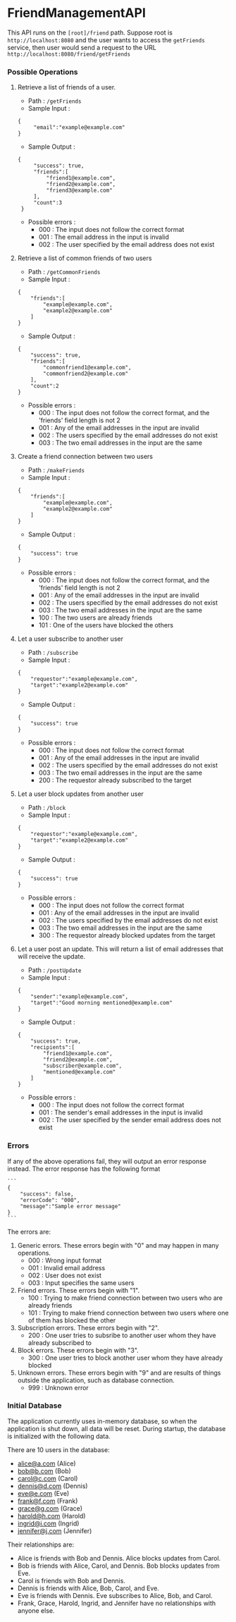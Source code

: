 # FriendManagementAPI

This API runs on the `[root]/friend` path.
Suppose root is `http://localhost:8080` and the user wants to access the `getFriends` service, 
then user would send a request to the URL `http://localhost:8080/friend/getFriends`

### Possible Operations

1. Retrieve a list of friends of a user.
   * Path : `/getFriends`
   * Sample Input :
   ```
   {
		"email":"example@example.com"
   }
   ```
   * Sample Output :
   ```
   {
		"success": true,
		"friends":[
			"friend1@example.com",
			"friend2@example.com",
			"friend3@example.com"
		],
		"count":3
	}
	```
	* Possible errors : 
	  * 000 : The input does not follow the correct format
	  * 001 : The email address in the input is invalid
	  * 002 : The user specified by the email address does not exist
	  
2.  Retrieve a list of common friends of two users
    * Path : `/getCommonFriends`
    * Sample Input :
    ```
    {
		"friends":[
			"example@example.com",
			"example2@example.com"
		]
    }
    ```
    * Sample Output :
    ```
    {
		"success": true,
		"friends":[
			"commonfriend1@example.com",
			"commonfriend2@example.com"
		],
		"count":2
	}
	```
	* Possible errors : 
	  * 000 : The input does not follow the correct format, and the 'friends' field length is not 2
	  * 001 : Any of the email addresses in the input are invalid
	  * 002 : The users specified by the email addresses do not exist
	  * 003 : The two email addresses in the input are the same
	  
3.  Create a friend connection between two users
    * Path : `/makeFriends`
    * Sample Input :
    ```
    {
		"friends":[
			"example@example.com",
			"example2@example.com"
		]
    }
    ```
    * Sample Output :
    ```
    {
		"success": true
	}
	```
	* Possible errors : 
	  * 000 : The input does not follow the correct format, and the 'friends' field length is not 2
	  * 001 : Any of the email addresses in the input are invalid
	  * 002 : The users specified by the email addresses do not exist
	  * 003 : The two email addresses in the input are the same
	  * 100 : The two users are already friends
	  * 101 : One of the users have blocked the others
	  
4.  Let a user subscribe to another user
    * Path : `/subscribe`
    * Sample Input :
    ```
    {
		"requestor":"example@example.com",
		"target":"example2@example.com"
    }
    ```
    * Sample Output :
    ```
    {
		"success": true
	}
	```
	* Possible errors : 
	  * 000 : The input does not follow the correct format
	  * 001 : Any of the email addresses in the input are invalid
	  * 002 : The users specified by the email addresses do not exist
	  * 003 : The two email addresses in the input are the same
	  * 200 : The requestor already subscribed to the target

5.  Let a user block updates from another user
    * Path : `/block`
    * Sample Input :
    ```
    {
		"requestor":"example@example.com",
		"target":"example2@example.com"
    }
    ```
    * Sample Output :
    ```
    {
		"success": true
	}
	```
	* Possible errors : 
	  * 000 : The input does not follow the correct format
	  * 001 : Any of the email addresses in the input are invalid
	  * 002 : The users specified by the email addresses do not exist
	  * 003 : The two email addresses in the input are the same
	  * 300 : The requestor already blocked updates from the target
	  
6.  Let a user post an update. This will return a list of email addresses that will receive the update.
    * Path : `/postUpdate`
    * Sample Input :
    ```
    {
		"sender":"example@example.com",
		"target":"Good morning mentioned@example.com"
    }
    ```
    * Sample Output :
    ```
    {
		"success": true,
		"recipients":[
			"friend1@example.com",
			"friend2@example.com",
			"subscriber@example.com",
			"mentioned@example.com"
		]
	}
	```
	* Possible errors : 
	  * 000 : The input does not follow the correct format
	  * 001 : The sender's email addresses in the input is invalid
	  * 002 : The user specified by the sender email address does not exist
	  
### Errors

If any of the above operations fail, they will output an error response instead. The error response has the following format

	```
	{
		"success": false,
		"errorCode": "000",
		"message":"Sample error message"
	}
	```
	
The errors are:
1. Generic errors. These errors begin with "0" and may happen in many operations.
   * 000 : Wrong input format
   * 001 : Invalid email address
   * 002 : User does not exist
   * 003 : Input specifies the same users
2. Friend errors. These errors begin with "1".
   * 100 : Trying to make friend connection between two users who are already friends
   * 101 : Trying to make friend connection between two users where one of them has blocked the other
3. Subscription errors. These errors begin with "2".
   * 200 : One user tries to subsribe to another user whom they have already subscribed to
4. Block errors. These errors begin with "3".
   * 300 : One user tries to block another user whom they have already blocked
5. Unknown errors. These errors begin with "9" and are results of things outside the application, such as database connection.
   * 999 : Unknown error
   
### Initial Database

The application currently uses in-memory database, so when the application is shut down, all data will be reset.
During startup, the database is initialized with the following data.

There are 10 users in the database:
* alice@a.com (Alice)
* bob@b.com (Bob)
* carol@c.com (Carol)
* dennis@d.com (Dennis)
* eve@e.com (Eve)
* frank@f.com (Frank)
* grace@g.com (Grace)
* harold@h.com (Harold)
* ingrid@i.com (Ingrid)
* jennifer@j.com (Jennifer)

Their relationships are:
* Alice is friends with Bob and Dennis. Alice blocks updates from Carol.
* Bob is friends with Alice, Carol, and Dennis. Bob blocks updates from Eve.
* Carol is friends with Bob and Dennis.
* Dennis is friends with Alice, Bob, Carol, and Eve.
* Eve is friends with Dennis. Eve subscribes to Alice, Bob, and Carol.
* Frank, Grace, Harold, Ingrid, and Jennifer have no relationships with anyone else.

